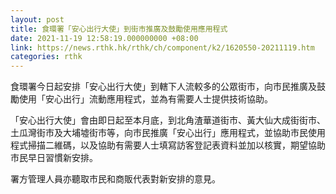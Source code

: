```yaml
---
layout: post
title: 食環署「安心出行大使」到街市推廣及鼓勵使用應用程式
date: 2021-11-19 12:58:19.000000000 +08:00
link: https://news.rthk.hk/rthk/ch/component/k2/1620550-20211119.htm
categories: rthk
---
```


食環署今日起安排「安心出行大使」到轄下人流較多的公眾街市，向市民推廣及鼓勵使用「安心出行」流動應用程式，並為有需要人士提供技術協助。

「安心出行大使」會由即日起至本月底，到北角渣華道街市、黃大仙大成街街市、土瓜灣街市及大埔墟街市等，向市民推廣「安心出行」應用程式，並協助市民使用程式掃描二維碼，以及協助有需要人士填寫訪客登記表資料並加以核實，期望協助市民早日習慣新安排。

署方管理人員亦聽取市民和商販代表對新安排的意見。
